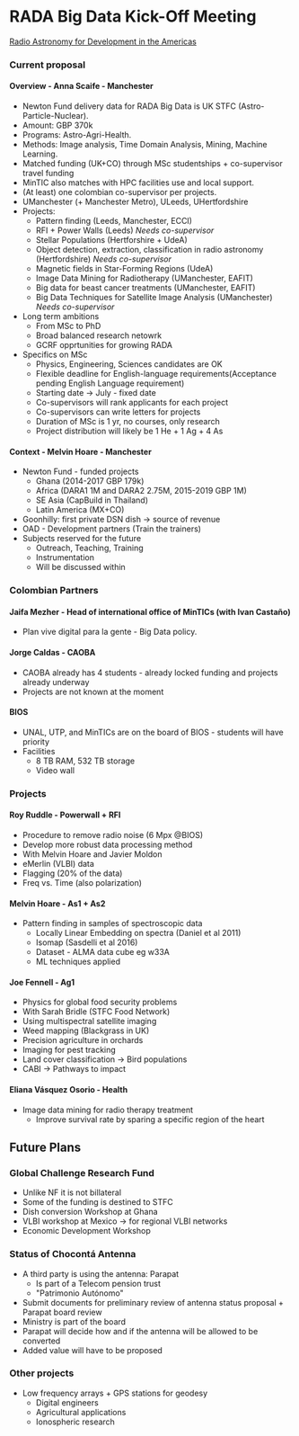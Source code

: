 # RADA Big Data Kick-Off Meeting

[Radio Astronomy for Development in the Americas](http://rada-bigdata.com)

### Current proposal

#### Overview - Anna Scaife - Manchester

- Newton Fund delivery data for RADA Big Data is UK STFC (Astro-Particle-Nuclear).
- Amount: GBP 370k
- Programs: Astro-Agri-Health.
- Methods: Image analysis, Time Domain Analysis, Mining, Machine Learning.
- Matched funding (UK+CO) through MSc studentships + co-supervisor travel funding
- MinTIC also matches with HPC facilities use and local support.
- (At least) one colombian co-supervisor per projects.
- UManchester (+ Manchester Metro), ULeeds, UHertfordshire
- Projects: 
  - Pattern finding (Leeds, Manchester, ECCI)
  - RFI + Power Walls (Leeds) *Needs co-supervisor*
  - Stellar Populations (Hertforshire + UdeA)
  - Object detection, extraction, classification in radio astronomy (Hertfordshire) *Needs co-supervisor*
  - Magnetic fields in Star-Forming Regions (UdeA)
  - Image Data Mining for Radiotherapy (UManchester, EAFIT)
  - Big data for beast cancer treatments (UManchester, EAFIT)
  - Big Data Techniques for Satellite Image Analysis (UManchester)  *Needs co-supervisor*
- Long term ambitions 
  - From MSc to PhD
  - Broad balanced research netowrk
  - GCRF opprtunities for growing RADA
- Specifics on MSc
  - Physics, Engineering, Sciences candidates are OK
  - Flexible deadline for English-language requirements(Acceptance pending English Language requirement)
  - Starting date -> July - fixed date
  - Co-supervisors will rank applicants for each project
  - Co-supervisors can write letters for projects
  - Duration of MSc is 1 yr, no courses, only research
  - Project distribution will likely be 1 He + 1 Ag + 4 As
  
#### Context - Melvin Hoare - Manchester

- Newton Fund - funded projects 
  - Ghana (2014-2017 GBP 179k)
  - Africa (DARA1 1M and DARA2 2.75M, 2015-2019 GBP 1M)
  - SE Asia (CapBuild in Thailand)
  - Latin America (MX+CO)
- Goonhilly: first private DSN dish -> source of revenue
- OAD - Development partners (Train the trainers)
- Subjects reserved for the future
  - Outreach, Teaching, Training
  - Instrumentation
  - Will be discussed within 

### Colombian Partners

#### Jaifa Mezher - Head of international office of MinTICs (with Ivan Castaño)
 
 - Plan vive digital para la gente - Big Data policy.
 
#### Jorge Caldas - CAOBA
 
 - CAOBA already has 4 students - already locked funding and projects already underway
 - Projects are not known at the moment
 
#### BIOS

- UNAL, UTP, and MinTICs are on the board of BIOS - students will have priority
- Facilities
  - 8 TB RAM, 532 TB storage
  - Video wall

### Projects

#### Roy Ruddle - Powerwall + RFI
  
- Procedure to remove radio noise (6 Mpx @BIOS)
- Develop more robust data processing method
- With Melvin Hoare and Javier Moldon
- eMerlin (VLBI) data
- Flagging (20% of the data)
- Freq vs. Time (also polarization)

#### Melvin Hoare - As1 + As2

- Pattern finding in samples of spectroscopic data
	- Locally Linear Embedding on spectra (Daniel et al 2011)
	- Isomap (Sasdelli et al 2016)
	- Dataset - ALMA data cube eg w33A
	- ML techniques applied

#### Joe Fennell - Ag1

- Physics for global food security problems
- With Sarah Bridle (STFC Food Network)
- Using multispectral satellite imaging
- Weed mapping (Blackgrass in UK)
- Precision agriculture in orchards
- Imaging for pest tracking
- Land cover classification -> Bird populations
- CABI -> Pathways to impact

#### Eliana Vásquez Osorio - Health

- Image data mining for radio therapy treatment
	- Improve survival rate by sparing a specific region of the heart

## Future Plans

### Global Challenge Research Fund

- Unlike NF it is not billateral
- Some of the funding is destined to STFC
- Dish conversion Workshop at Ghana
- VLBI workshop at Mexico -> for regional VLBI networks
- Economic Development Workshop

### Status of Chocontá Antenna

- A third party is using the antenna: Parapat
	- Is part of a Telecom pension trust
	- "Patrimonio Autónomo"
- Submit documents for preliminary review of antenna status proposal + Parapat board review
- Ministry is part of the board 
- Parapat will decide how and if the antenna will be allowed to be converted
- Added value will have to be proposed

### Other projects

- Low frequency arrays + GPS stations for geodesy
	- Digital engineers
	- Agricultural applications
	- Ionospheric research
	

